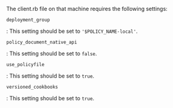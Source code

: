 The client.rb file on that machine requires the following settings:

`deployment_group`

:   This setting should be set to `'$POLICY_NAME-local'`.

`policy_document_native_api`

:   This setting should be set to `false`.

`use_policyfile`

:   This setting should be set to `true`.

`versioned_cookbooks`

:   This setting should be set to `true`.